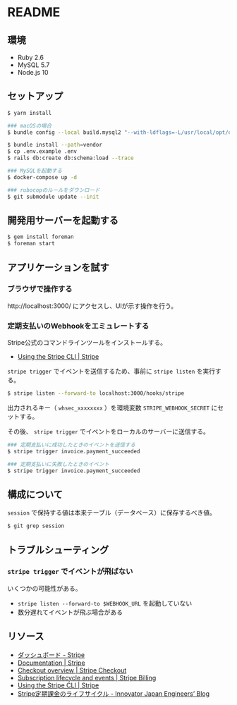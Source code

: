 # README

## 環境

- Ruby 2.6
- MySQL 5.7
- Node.js 10

## セットアップ

```sh
$ yarn install

### macOSの場合
$ bundle config --local build.mysql2 "--with-ldflags=-L/usr/local/opt/openssl/lib"

$ bundle install --path=vendor
$ cp .env.example .env
$ rails db:create db:schema:load --trace

### MySQLを起動する
$ docker-compose up -d

### rubocopのルールをダウンロード
$ git submodule update --init
```

## 開発用サーバーを起動する

```sh
$ gem install foreman
$ foreman start
```

## アプリケーションを試す

### ブラウザで操作する

http://localhost:3000/ にアクセスし、UIが示す操作を行う。


### 定期支払いのWebhookをエミュレートする

Stripe公式のコマンドラインツールをインストールする。

- [Using the Stripe CLI | Stripe](https://stripe.com/docs/stripe-cli)

`stripe trigger` でイベントを送信するため、事前に `stripe listen` を実行する。

```sh
$ stripe listen --forward-to localhost:3000/hooks/stripe
```

出力されるキー（ `whsec_xxxxxxxx` ）を環境変数 `STRIPE_WEBHOOK_SECRET` にセットする。

その後、 `stripe trigger` でイベントをローカルのサーバーに送信する。

```sh
### 定期支払いに成功したときのイベントを送信する
$ stripe trigger invoice.payment_succeeded

### 定期支払いに失敗したときのイベント
$ stripe trigger invoice.payment_succeeded
```

## 構成について

`session` で保持する値は本来テーブル（データベース）に保存するべき値。

```sh
$ git grep session
```

## トラブルシューティング

### `stripe trigger` でイベントが飛ばない

いくつかの可能性がある。

- `stripe listen --forward-to $WEBHOOK_URL` を起動していない
- 数分遅れてイベントが飛ぶ場合がある

## リソース

- [ダッシュボード - Stripe](https://dashboard.stripe.com/)
- [Documentation | Stripe](https://stripe.com/docs)
- [Checkout overview | Stripe Checkout](https://stripe.com/docs/payments/checkout)
- [Subscription lifecycle and events | Stripe Billing](https://stripe.com/docs/billing/subscriptions/overview#settings)
- [Using the Stripe CLI | Stripe](https://stripe.com/docs/stripe-cli)
- [Stripe定期課金のライフサイクル - Innovator Japan Engineers’ Blog](https://tech.innovator.jp.net/entry/stripe-subscription-billing-lifecycle-event)

